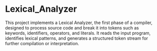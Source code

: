 # Lexical_Analyzer
This project implements a Lexical Analyzer, the first phase of a compiler, designed to process source code and break it into tokens such as keywords, identifiers, operators, and literals. It reads the input program, identifies lexical patterns, and generates a structured token stream for further compilation or interpretation.
